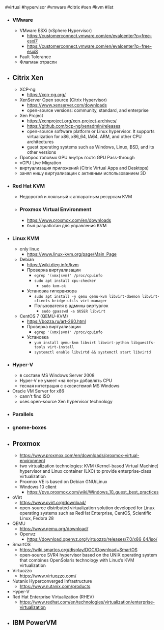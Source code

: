 #virtual #hypervisor #vmware #citrix #xen #kvm #list 

- ### VMware
    - VMware ESXi (vSphere Hypervisor)
        - https://customerconnect.vmware.com/en/evalcenter?p=free-esxi7
        - https://customerconnect.vmware.com/en/evalcenter?p=free-esxi8
    - Fault Tolerance
    - Флагман отрасли
- ## Citrix Xen
    - XCP-ng
        - https://xcp-ng.org/
    - XenServer Open source (Citrix Hypervisor)
        - https://www.xenserver.com/downloads
        - open-source versions: community, standard, and enterprise
    - Xen Project
        - https://xenproject.org/xen-project-archives/
        - https://github.com/xcp-ng/xenadmin/releases
        - open-source software platform or Linux hypervisor. It supports virtualization for x86, x86_64, IA64, ARM, and other CPU architectures
        - guest operating systems such as Windows, Linux, BSD, and its other versions
    - Проброс топовых GPU внутрь гостя GPU Pass-through
    - vGPU Live Migration
    - виртуализация приложений (Citrix Virtual Apps and Desktops)
    - занял нишу виртуализации с активным использованием 3D
- ### Red Hat KVM
    - Недорогой и лояльный к аппаратным ресурсам KVM
    - ### Proxmox Virtual Environment
        - https://www.proxmox.com/en/downloads
        - был разработан для управления KVM
- ### Linux KVM
	- only linux
		- https://www.linux-kvm.org/page/Main_Page
	- Debian
		- https://wiki.dieg.info/kvm
		- Проверка виртуализации
			- `egrep '(vmx|svm)' /proc/cpuinfo`
			- `sudo apt install cpu-checker`
				- `sudo kvm-ok`
		- Установка гипервизора
			- `sudo apt install -y qemu qemu-kvm libvirt-daemon libvirt-clients bridge-utils virt-manager`
			- Пользователя в админы виртуалок
				- `sudo gpasswd -a $USER libvirt`
	- CentOS 7 (QEMU-KVM)
		- https://bozza.ru/art-260.html
		- Проверка виртуализации 
			- `egrep '(vmx|svm)' /proc/cpuinfo`
		- Установка
			- `yum install qemu-kvm libvirt libvirt-python libguestfs-tools virt-install`
			- `systemctl enable libvirtd && systemctl start libvirtd`
- ### Hyper-V
    - в составе MS Windows Server 2008
    - Hyper-V не умеет «на лету» добавлять CPU
    - тесная интеграция с экосистемой MS Windows
- Oracle VM Server for x86
	- cann't find ISO
	- uses open-source Xen hypervisor technology
- ### Parallels
- ### gnome-boxes
- ## Proxmox
	- https://www.proxmox.com/en/downloads/proxmox-virtual-environment
	- two virtualization technologies: KVM (Kernel-based Virtual Machine) hypervisor and Linux container (LXC) to provide enterprise-class virtualization
	- Proxmox VE is based on Debian GNU/Linux
	- Windows 10 client
		- https://pve.proxmox.com/wiki/Windows_10_guest_best_practices
- oVirt
	- https://www.ovirt.org/download/
	- open-source distributed virtualization solution developed for Linux operating systems such as RedHat Enterprise, CentOS, Scientific Linux, Fedora 28
- QEMU
	- https://www.qemu.org/download/
	- Openvz
		- https://download.openvz.org/virtuozzo/releases/7.0/x86_64/iso/
- SmartOS
	- https://wiki.smartos.org/display/DOC/Download+SmartOS
	- open-source SVR4 hypervisor based on the UNIX operating system that combines OpenSolaris technology with Linux’s KVM virtualization
- Virtuozzo
	- https://www.virtuozzo.com/
- Nutanix Hyperconverged Infrastructure
	- https://www.nutanix.com/products
- Hyper-V
- Red Hat Enterprise Virtualization (RHEV)
	- https://www.redhat.com/en/technologies/virtualization/enterprise-virtualization
- IBM PowerVM
	- 